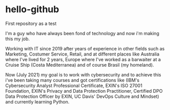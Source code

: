# hello-github
First repository as a test

I'm a guy who have always been fond of technology and now i'm making this my job.

Working with IT since 2019 after years of experience in other fields such as Marketing, Costumer Service, Retail, and at different places like Australia where I've lived for 2 years, Europe where I've worked as a barwaiter at a Cruise Ship (Costa Mediterranea) and of course Brasil (my homeland).

Now (July 2021) my goal is to work with cybersecurity and to achieve this i've been taking many courses and got certifications like (IBM's Cybersecurity Analyst Professional Certificate, EXIN's ISO 27001 Foundation, EXIN's Privacy and Data Protection Practitioner, Certified DPO Data Protection Officer by EXIN, UC Davis' DevOps Culture and Mindset) and currently learning Python.
